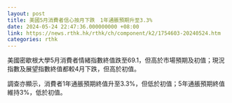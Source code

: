 ```yaml
---
layout: post
title: 美國5月消費者信心按月下跌　1年通脹預期升至3.3%
date: 2024-05-24 22:47:36.000000000 +08:00
link: https://news.rthk.hk/rthk/ch/component/k2/1754603-20240524.htm
categories: rthk
---
```


美國密歇根大學5月消費者情緒指數終值跌至69.1，但高於市場預期及初值；現況指數及展望指數終值都較4月下跌，但高於初值。

調查亦顯示，消費者1年通脹預期終值升至3.3%，但低於初值；5年通脹預期終值維持3%，低於初值。
